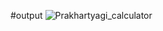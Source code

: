 

#output
![Prakhartyagi_calculator](https://github.com/Prakhar682/Javascript-based-calculator/assets/161362528/f6330a0c-ce34-4ee1-ab75-2dd69d0d3568)
